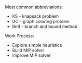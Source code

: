 

Most common abbreviations:
* KS - knapsack problem
* GC - graph coloring problem
* BnB - branch and bound method


Work Process:
* Explore simple heuristics
* Build MIP solver
* Improve MIP solver